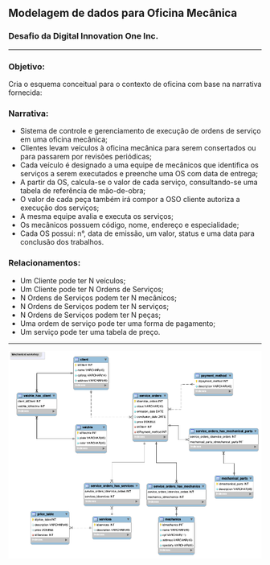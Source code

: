 ## Modelagem de dados para Oficina Mecânica
### Desafio da Digital Innovation One Inc.
---
### Objetivo:
Cria o esquema conceitual para o contexto de oficina com base na narrativa fornecida:

### Narrativa:
- Sistema de controle e gerenciamento de execução de ordens de serviço em uma oficina mecânica;
- Clientes levam veículos à oficina mecânica para serem consertados ou para passarem por revisões periódicas;
- Cada veículo é designado a uma equipe de mecânicos que identifica os serviços a serem executados e preenche uma OS com data de entrega;
- A partir da OS, calcula-se o valor de cada serviço, consultando-se uma tabela de referência de mão-de-obra;
- O valor de cada peça também irá compor a OSO cliente autoriza a execução dos serviços;
- A mesma equipe avalia e executa os serviços;
- Os mecânicos possuem código, nome, endereço e especialidade;
- Cada OS possui: n°, data de emissão, um valor, status e uma data para conclusão dos trabalhos.

### Relacionamentos:
- Um Cliente pode ter N veículos;
- Um Cliente pode ter N Ordens de Serviços;
- N Ordens de Serviços podem ter N mecânicos;
- N Ordens de Serviços podem ter N serviços;
- N Ordens de Serviços podem ter N peças;
- Uma ordem de serviço pode ter uma forma de pagamento;
- Um serviço pode ter uma tabela de preço.

---

![Diagram](mechanical-workshop-model.png)